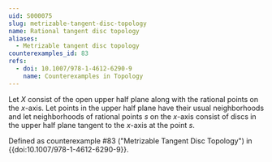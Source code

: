 ```yaml
---
uid: S000075
slug: metrizable-tangent-disc-topology
name: Rational tangent disc topology
aliases:
  - Metrizable tangent disc topology
counterexamples_id: 83
refs:
  - doi: 10.1007/978-1-4612-6290-9 
    name: Counterexamples in Topology
---
```

Let $X$ consist of the open upper half plane along with the rational points on the $x$-axis. Let points in the upper half plane have their usual neighborhoods and let neighborhoods of rational points $s$ on the $x$-axis consist of discs in the upper half plane tangent to the $x$-axis at the point $s$.

Defined as counterexample #83 ("Metrizable Tangent Disc Topology")
in {{doi:10.1007/978-1-4612-6290-9}}.
